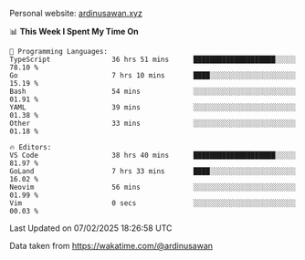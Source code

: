 Personal website: [ardinusawan.xyz](https://ardinusawan.xyz)

<!--START_SECTION:waka-->
📊 **This Week I Spent My Time On** 

```text
💬 Programming Languages: 
TypeScript               36 hrs 51 mins      ████████████████████░░░░░   78.10 % 
Go                       7 hrs 10 mins       ████░░░░░░░░░░░░░░░░░░░░░   15.19 % 
Bash                     54 mins             ░░░░░░░░░░░░░░░░░░░░░░░░░   01.91 % 
YAML                     39 mins             ░░░░░░░░░░░░░░░░░░░░░░░░░   01.38 % 
Other                    33 mins             ░░░░░░░░░░░░░░░░░░░░░░░░░   01.18 % 

🔥 Editors: 
VS Code                  38 hrs 40 mins      ████████████████████░░░░░   81.97 % 
GoLand                   7 hrs 33 mins       ████░░░░░░░░░░░░░░░░░░░░░   16.02 % 
Neovim                   56 mins             ░░░░░░░░░░░░░░░░░░░░░░░░░   01.99 % 
Vim                      0 secs              ░░░░░░░░░░░░░░░░░░░░░░░░░   00.03 % 
```


 Last Updated on 07/02/2025 18:26:58 UTC
<!--END_SECTION:waka-->
Data taken from https://wakatime.com/@ardinusawan

